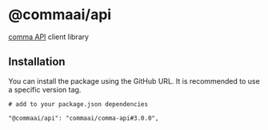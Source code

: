 # @commaai/api

[comma API](https://api.comma.ai) client library

## Installation

You can install the package using the GitHub URL. It is recommended to use a specific version tag.

```
# add to your package.json dependencies

"@commaai/api": "commaai/comma-api#3.0.0",
```
